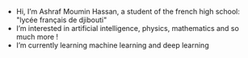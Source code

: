 - Hi, I’m Ashraf Moumin Hassan, a student of the french high school: "lycée français de djibouti"
- I’m interested in artificial intelligence, physics, mathematics and so much more !
- I’m currently learning machine learning and deep learning


<!---
Ashraf720/Ashraf720 is a ✨ special ✨ repository because its `README.md` (this file) appears on your GitHub profile.
You can click the Preview link to take a look at your changes.
--->

